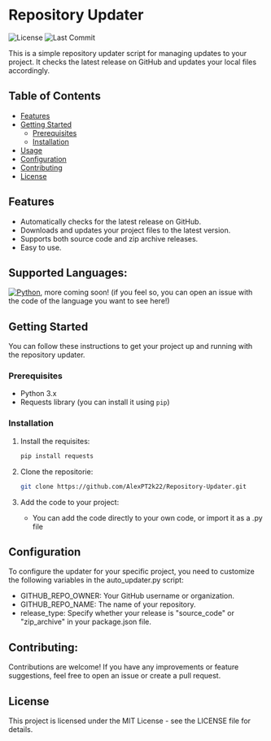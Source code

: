 # Repository Updater

![License](https://img.shields.io/github/license/AlexPT2k22/Auto-Updater)
![Last Commit](https://img.shields.io/github/last-commit/AlexPT2k22/Auto-Updater)

This is a simple repository updater script for managing updates to your project. It checks the latest release on GitHub and updates your local files accordingly.

## Table of Contents

- [Features](#features)
- [Getting Started](#getting-started)
  - [Prerequisites](#prerequisites)
  - [Installation](#installation)
- [Usage](#usage)
- [Configuration](#configuration)
- [Contributing](#contributing)
- [License](#license)

## Features

- Automatically checks for the latest release on GitHub.
- Downloads and updates your project files to the latest version.
- Supports both source code and zip archive releases.
- Easy to use.

## Supported Languages:

[![Python](https://img.shields.io/badge/Python-3.7%2B-blue)](https://www.python.org/), more coming soon! (if you feel so, you can open an issue with the code of the language you want to see here!)

## Getting Started

You can follow these instructions to get your project up and running with the repository updater.

### Prerequisites

- Python 3.x
- Requests library (you can install it using `pip`)

### Installation

1. Install the requisites:

   ```bash
   pip install requests

2. Clone the repositorie:

   ```bash
   git clone https://github.com/AlexPT2k22/Repository-Updater.git
   
3. Add the code to your project:
    - You can add the code directly to your own code, or import it as a .py file

## Configuration

To configure the updater for your specific project, you need to customize the following variables in the auto_updater.py script:

- GITHUB_REPO_OWNER: Your GitHub username or organization.
- GITHUB_REPO_NAME: The name of your repository.
- release_type: Specify whether your release is "source_code" or "zip_archive" in your package.json file.

## Contributing:

Contributions are welcome! If you have any improvements or feature suggestions, feel free to open an issue or create a pull request.

## License

This project is licensed under the MIT License - see the LICENSE file for details.
